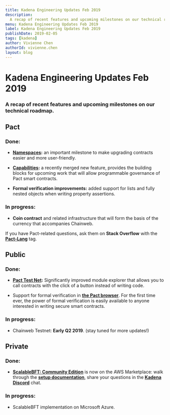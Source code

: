 ```yaml
---
title: Kadena Engineering Updates Feb 2019
description:
  A recap of recent features and upcoming milestones on our technical roadmap.
menu: Kadena Engineering Updates Feb 2019
label: Kadena Engineering Updates Feb 2019
publishDate: 2019-02-05
tags: [kadena]
author: Vivienne Chen
authorId: vivienne.chen
layout: blog
---
```


# Kadena Engineering Updates Feb 2019

### A recap of recent features and upcoming milestones on our technical roadmap.

## Pact

### Done:

- **[Namespaces](https://github.com/kadena-io/pact/pull/337):** an important
  milestone to make upgrading contracts easier and more user-friendly.

- **[Capabilities](/build/pact/advanced#capabilitiesh-1323277354#capabilities):**
  a recently merged new feature, provides the building blocks for upcoming work
  that will allow programmable governance of Pact smart contracts.

- **Formal verification improvements:** added support for lists and fully nested
  objects when writing property assertions.

### In progress:

- **Coin contract** and related infrastructure that will form the basis of the
  currency that accompanies Chainweb.

If you have Pact-related questions, ask them on **Stack Overflow** with the
**[Pact-Lang](https://stackoverflow.com/questions/tagged/pact-lang)** tag.

## Public

### Done:

- **[Pact Test Net](https://pact.kadena.io/):** Significantly improved module
  explorer that allows you to call contracts with the click of a button instead
  of writing code.

- Support for formal verification in
  **[the Pact browser](http://kadena.io/try-pact/)**. For the first time ever,
  the power of formal verification is easily available to anyone interested in
  writing secure smart contracts.

### In progress:

- Chainweb Testnet: **Early Q2 2019**. (stay tuned for more updates!)

## Private

### Done:

- **[ScalableBFT: Community Edition](https://aws.amazon.com/marketplace/pp/B07MKMKP4F?qid=1547578126310/awssr=0-1/awsref_=srh_res_product_title)**
  is now on the AWS Marketplace: walk through the
  **[setup documentation](https://kadena-io.github.io/scalableBFT.github.io/)**,
  share your questions in the **[Kadena Discord](https://discord.gg/PvN7mG9)**
  chat.

### In progress:

- ScalableBFT implementation on Microsoft Azure.
